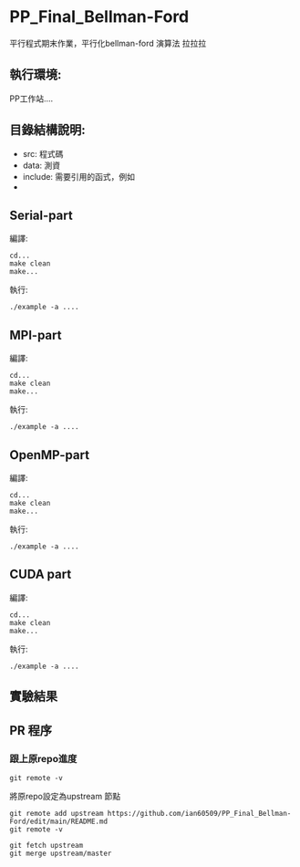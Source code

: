 # PP_Final_Bellman-Ford
平行程式期末作業，平行化bellman-ford 演算法
拉拉拉
## 執行環境:
PP工作站....


## 目錄結構說明:
* src: 程式碼
* data: 測資
* include: 需要引用的函式，例如
* 

## Serial-part
編譯:
```
cd...
make clean
make...
```

執行:
```
./example -a ....
```

## MPI-part
編譯:
```
cd...
make clean
make...
```

執行:
```
./example -a ....
```

## OpenMP-part
編譯:
```
cd...
make clean
make...
```

執行:
```
./example -a ....
```

## CUDA part
編譯:
```
cd...
make clean
make...
```

執行:
```
./example -a ....
```
## 實驗結果

## PR 程序

### 跟上原repo進度
```
git remote -v
```

將原repo設定為upstream 節點
```
git remote add upstream https://github.com/ian60509/PP_Final_Bellman-Ford/edit/main/README.md
git remote -v
```

```
git fetch upstream
git merge upstream/master

```

